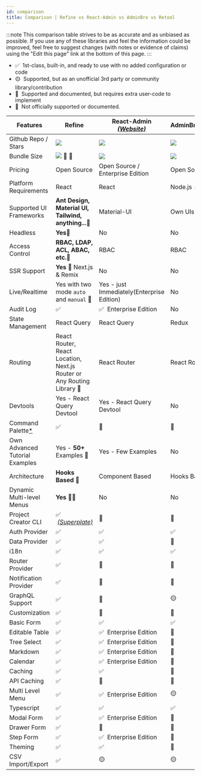 ```yaml
---
id: comparison
title: Comparison | Refine vs React-Admin vs AdminBro vs Retool
---
```


:::note
This comparison table strives to be as accurate and as unbiased as possible. If you use any of these libraries and feel the information could be improved, feel free to suggest changes (with notes or evidence of claims) using the "Edit this page" link at the bottom of this page.
:::

-   ✅ &nbsp;1st-class, built-in, and ready to use with no added configuration or code
-   🟡 &nbsp;Supported, but as an unofficial 3rd party or community library/contribution
-   🔶 &nbsp;Supported and documented, but requires extra user-code to implement
-   🛑 &nbsp;Not officially supported or documented.

| Features                             | Refine                                                                | React-Admin [_(Website)_][react-admin]     | AdminBro[_(Website)_][adminjs]   | Retool[_(Website)_][retool] |
| ------------------------------------ | --------------------------------------------------------------------- | ------------------------------------------ | -------------------------------- | --------------------------- |
| Github Repo / Stars                  | [![][stars-refine]][gh-refine]                                        | [![][stars-react-admin]][gh-react-admin]   | [![][stars-adminjs]][gh-adminjs] | -                           |
| Bundle Size                          | [![][bp-refine]][bpl-refine] 🚀 🚀                                      | [![][bp-react-admin]][bpl-react-admin]     | [![][bp-adminjs]][bpl-adminjs]   | -                           |
| Pricing                              | Open Source                                                           | Open Source / Enterprise Edition           | Open Source                      | [_Pricing_][retool-pricing] |
| Platform Requirements                | React                                                                 | React                                      | Node.js - React                  | Cloud / Self-hosted         |
| Supported UI Frameworks              | **Ant Design, Material UI, Tailwind, anything...**🚀                   | Material-UI                                | Own UIs                          | Own UIs                     |
| Headless                             | **Yes**🚀                                                              | No                                         | No                               | No                          |
| Access Control                       | **RBAC, LDAP, ACL, ABAC, etc.**🚀                                      | RBAC                                       | RBAC                             | RBAC                        |
| SSR Support                          | **Yes** 🚀 Next.js & Remix                                             | No                                         | No                               | No                          |
| Live/Realtime                        | Yes with two mode `auto` and `manual` 🚀                               | Yes - just Immediately(Enterprise Edition) | No                               | No                          |
| Audit Log                            | ✅                                                                     | ✅ &nbsp;Enterprise Edition                 | No                               | Yes                         |
| State Management                     | React Query                                                           | React Query                                | Redux                            | -                           |
| Routing                              | React Router, React Location, Next.js Router or Any Routing Library 🚀 | React Router                               | React Router                     | -                           |
| Devtools                             | Yes - React Query Devtool                                             | Yes - React Query Devtool                  | No                               | No                          |
| Command Palette[\*][command-palette] | ✅                                                                     | 🛑                                          | 🛑                                | 🛑                           |
| Own Advanced Tutorial Examples       | Yes - **50+** Examples 🚀                                              | Yes - Few Examples                         | No                               | No                          |
| Architecture                         | **Hooks Based** 🚀                                                     | Component Based                            | Hooks Based                      | -                           |
| Dynamic Multi-level Menus            | **Yes** 🚀🚀                                                            | No                                         | No                               | -                           |
| Project Creator CLI                  | ✅ &nbsp;[_(Superplate)_][pankod-superplate]                           | 🛑                                          | 🛑                                | 🛑                           |
| Auth Provider                        | ✅                                                                     | ✅                                          | ✅                                | ✅                           |
| Data Provider                        | ✅                                                                     | ✅                                          | 🔶                                | ✅                           |
| i18n                                 | ✅                                                                     | ✅                                          | ✅                                | -                           |
| Router Provider                      | ✅                                                                     | 🛑                                          | 🛑                                | -                           |
| Notification Provider                | ✅                                                                     | 🛑                                          | 🛑                                | -                           |
| GraphQL Support                      | ✅                                                                     | 🔶                                          | 🟡                                | ✅                           |
| Customization                        | ✅                                                                     | 🔶                                          | 🔶                                | 🛑                           |
| Basic Form                           | ✅                                                                     | ✅                                          | ✅                                | ✅                           |
| Editable Table                       | ✅                                                                     | ✅ &nbsp;Enterprise Edition                 | 🛑                                | ✅                           |
| Tree Select                          | ✅                                                                     | ✅ &nbsp;Enterprise Edition                 | 🛑                                | 🛑                           |
| Markdown                             | ✅                                                                     | ✅ &nbsp;Enterprise Edition                 | 🛑                                | ✅                           |
| Calendar                             | ✅                                                                     | ✅ &nbsp;Enterprise Edition                 | 🛑                                | ✅                           |
| Caching                              | ✅                                                                     | ✅                                          | 🛑                                | 🛑                           |
| API Caching                          | ✅                                                                     | 🛑                                          | 🛑                                | 🛑                           |
| Multi Level Menu                     | ✅                                                                     | ✅ &nbsp;Enterprise Edition                 | 🟡                                | ✅                           |
| Typescript                           | ✅                                                                     | ✅                                          | ✅                                | -                           |
| Modal Form                           | ✅                                                                     | ✅ &nbsp;Enterprise Edition                 | 🛑                                | ✅                           |
| Drawer Form                          | ✅                                                                     | 🔶                                          | 🛑                                | 🛑                           |
| Step Form                            | ✅                                                                     | ✅ &nbsp;Enterprise Edition                 | 🛑                                | 🛑                           |
| Theming                              | ✅                                                                     | ✅                                          | 🔶                                | ✅                           |
| CSV Import/Export                    | ✅                                                                     | 🟡                                          | 🟡                                | ✅                           |

<!-- -->

[stars-refine]: https://img.shields.io/github/stars/pankod/refine?label=%F0%9F%8C%9F
[gh-refine]: https://github.com/refinedev/refine
[bpl-refine]: https://bundlephobia.com/result?p=@pankod/refine-core
[bp-refine]: https://badgen.net/bundlephobia/minzip/@pankod/refine-core?label=💾
[pankod-superplate]: https://pankod.github.io/superplate/
[command-palette]: /docs/examples/command-palette.md

<!-- -->

<!-- -->

[react-admin]: https://marmelab.com/react-admin/
[react-enterprise]: https://marmelab.com/ra-enterprise/
[stars-react-admin]: https://img.shields.io/github/stars/marmelab/react-admin?label=%F0%9F%8C%9F
[gh-react-admin]: https://github.com/marmelab/react-admin
[bpl-react-admin]: https://bundlephobia.com/result?p=react-admin
[bp-react-admin]: https://badgen.net/bundlephobia/minzip/react-admin?label=💾

<!-- -->

<!-- -->

[adminjs]: https://adminbro.com/index.html
[stars-adminjs]: https://img.shields.io/github/stars/SoftwareBrothers/adminjs?label=%F0%9F%8C%9F
[gh-adminjs]: https://github.com/SoftwareBrothers/adminjs
[bpl-adminjs]: https://bundlephobia.com/result?p=admin-bro
[bp-adminjs]: https://badgen.net/bundlephobia/minzip/admin-bro?label=💾

<!-- -->

<!-- -->

[retool]: https://retool.com/
[retool-pricing]: https://retool.com/pricing/

<!-- -->
